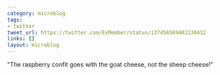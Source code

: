 ```yaml
---
category: microblog
tags:
- twitter
tweet_url: https://twitter.com/ExMember/status/137456569402130432
links: []
layout: microblog
---
```

"The raspberry confit goes with the goat cheese, not the sheep cheese!"
